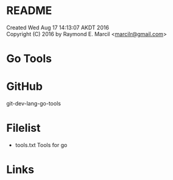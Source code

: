 # README  
Created Wed Aug 17 14:13:07 AKDT 2016  
Copyright (C) 2016 by Raymond E. Marcil &lt;marcilr@gmail.com&gt;  


Go Tools
========


GitHub
======
git-dev-lang-go-tools


Filelist
========
* tools.txt
  Tools for go


Links
=====
